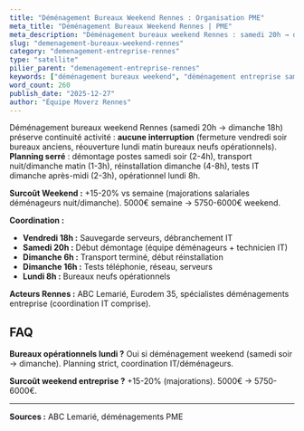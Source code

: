 ```yaml
---
title: "Déménagement Bureaux Weekend Rennes : Organisation PME"
meta_title: "Déménagement Bureaux Weekend Rennes | PME"
meta_description: "Déménagement bureaux weekend Rennes : samedi 20h → dimanche 18h (continuité lundi matin). Planning IT, téléphonie. +15% tarifs vs semaine."
slug: "demenagement-bureaux-weekend-rennes"
category: "demenagement-entreprise-rennes"
type: "satellite"
pilier_parent: "demenagement-entreprise-rennes"
keywords: ["déménagement bureaux weekend", "déménagement entreprise samedi"]
word_count: 260
publish_date: "2025-12-27"
author: "Équipe Moverz Rennes"
---
```


Déménagement bureaux weekend Rennes (samedi 20h → dimanche 18h) préserve continuité activité : **aucune interruption** (fermeture vendredi soir bureaux anciens, réouverture lundi matin bureaux neufs opérationnels). **Planning serré** : démontage postes samedi soir (2-4h), transport nuit/dimanche matin (1-3h), réinstallation dimanche (4-8h), tests IT dimanche après-midi (2-3h), opérationnel lundi 8h.

**Surcoût Weekend :** +15-20% vs semaine (majorations salariales déménageurs nuit/dimanche). 5000€ semaine → 5750-6000€ weekend.

**Coordination :**
- **Vendredi 18h :** Sauvegarde serveurs, débranchement IT
- **Samedi 20h :** Début démontage (équipe déménageurs + technicien IT)
- **Dimanche 6h :** Transport terminé, début réinstallation
- **Dimanche 16h :** Tests téléphonie, réseau, serveurs
- **Lundi 8h :** Bureaux neufs opérationnels

**Acteurs Rennes :** ABC Lemarié, Eurodem 35, spécialistes déménagements entreprise (coordination IT comprise).

## FAQ

**Bureaux opérationnels lundi ?**
Oui si déménagement weekend (samedi soir → dimanche). Planning strict, coordination IT/déménageurs.

**Surcoût weekend entreprise ?**
+15-20% (majorations). 5000€ → 5750-6000€.

---
**Sources :** ABC Lemarié, déménagements PME


